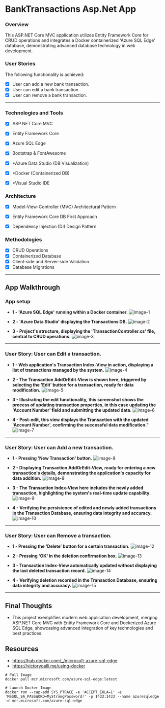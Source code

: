# BankTransactions Asp.Net App

### Overview

This ASP.NET Core MVC application utilizes Entity Framework Core for CRUD operations and integrates a Docker containerized 'Azure SQL Edge' database, demonstrating advanced database technology in web development.


### User Stories

The following functionality is achieved:

- [x] User can add a new bank transaction.
- [x] User can edit a bank transaction.
- [x] User can remove a bank transaction.

---

### Technologies and Tools

- [x] ASP.NET Core MVC
    <!-- Utilized for crafting the web application using the MVC design pattern, ensuring a clean separation of concerns and enhanced maintainability.-->
- [x] Entity Framework Core
    <!-- Employed for efficient Object-Relational Mapping, enabling seamless interactions between the application and the SQL database.-->
- [x] Azure SQL Edge
    <!-- Integrated a high-performance, scalable SQL database using Docker.-->
- [x] Bootstrap & FontAwesome
    <!-- Enhanced the user interface with responsive design and visually appealing icons.-->
- [x] *Azure Data Studio (DB Visualization)
    <!-- Used for database management and query execution, enhancing database interaction and management.-->
- [x] *Docker (Containerized DB)
    <!-- -->
- [x] *Visual Studio IDE
    <!-- IDE used, leveraging its comprehensive suite of tools for .NET development.-->


### Architecture

- [x] Model-View-Controller (MVC) Architectural Pattern
    <!--* The application follows the MVC architectural pattern.-->
- [x] Entity Framework Core DB First Approach
    <!--* Directly mapped the database schema to the business domain entities, resulting in a database-driven application design.-->
- [x] Dependency Injection (DI) Design Pattern 
    <!--* Leveraged built-in dependency injection in ASP.NET Core for managing services and database context, ensuring loose coupling and testability.-->


### Methodologies

- [x] CRUD Operations
    <!--* Implementation of basic database operations: Create, Read, Update, Delete.-->
- [x] Containerized Database
    <!--* Deployed Azure SQL Edge within a Docker container-->
- [x] Client-side and Server-side Validation
    <!--* Ensuring data integrity both on the client and server sides.-->
- [x] Database Migrations
    <!--* Utilized EF Core migrations for updating and managing the database schema.-->

---

## App Walkthrough


### App setup

* **1 - 'Azure SQL Edge' running within a Docker container.** 
![image-1](./images/SS1.png)

* **2 - 'Azure Data Studio' displaying the Transactions DB.** 
![image-2](./images/SS2.png)

* **3 - Project's structure, displaying the 'TransactionController.cs' file, central to CRUD operations.**
![image-3](./images/SS3.png)

---

### User Story: User can Edit a transaction.

* **1 - Web application's Transaction Index-View in action, displaying a list of transactions managed by the system.**
![image-4](./images/SS4.png)

* **2 - The Transaction AddOrEdit-View is shown here, triggered by selecting the 'Edit' button for a transaction, ready for data modification.**
![image-5](./images/SS5.png)

* **3 - Illustrating the edit functionality, this screenshot shows the process of updating transaction properties, in this case updating the 'Account Number' field and submitting the updated data.**
![image-6](./images/SS6.png)

* **4 - Post-edit, this view displays the Transaction with the updated 'Account Number', confirming the successful data modification."**
![image-7](./images/SS7.png)

---

### User Story: User can Add a new transaction.

* **1 - Pressing 'New Transaction' button.**
![image-8](./images/SS8.png)

* **2 - Displaying Transaction AddOrEdit-View, ready for entering a new transaction's details, demonstrating the application's capacity for data addition.**
![image-8](./images/SS9.png)

* **3 - The Transaction Index-View here includes the newly added transaction, highlighting the system's real-time update capability.**
![image-9](./images/SS10.png)

* **4 - Verifying the persistence of edited and newly added transactions in the Transaction Database, ensuring data integrity and accuracy.**
![image-10](./images/SS11.png)

---

### User Story: User can Remove a transaction.

* **1 - Pressing the 'Delete' button for a certain transaction.**
![image-12](./images/SS12.png)

* **2 - Pressing 'OK' in the deletion confirmation box.**
![image-13](./images/SS13.png)

* **3 - Transaction Index-View automatically updated without displaying the last deleted transaction record.**
![image-14](./images/SS14.png)

* **4 - Verifying deletion recorded in the Transaction Database, ensuring data integrity and accuracy.**
![image-15](./images/SS15.png)


---
## Final Thoughts

* This project exemplifies modern web application development, merging ASP.NET Core MVC with Entity Framework Core and Dockerized Azure SQL Edge, showcasing advanced integration of key technologies and best practices.


## Resources

* https://hub.docker.com/_/microsoft-azure-sql-edge
* https://victoryoalli.me/using-docker

```shell
# Pull Image
docker pull mcr.microsoft.com/azure-sql-edge:latest

# Launch Docker Image
docker run --cap-add SYS_PTRACE -e 'ACCEPT_EULA=1' -e 'MSSQL_SA_PASSWORD=MyStrongPassword!' -p 1433:1433 --name azuresqledge -d mcr.microsoft.com/azure-sql-edge
```
